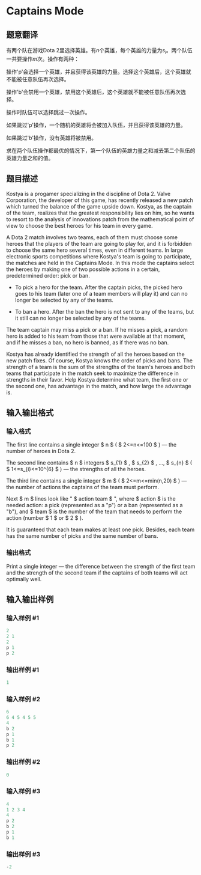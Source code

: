 # Captains Mode

## 题意翻译

有两个队在游戏Dota 2里选择英雄。有$n$个英雄，每个英雄的力量为$s_i$。两个队伍一共要操作$m$次。操作有两种：

操作'p'会选择一个英雄，并且获得该英雄的力量。选择这个英雄后，这个英雄就不能被任意队伍再次选择。

操作'b'会禁用一个英雄，禁用这个英雄后，这个英雄就不能被任意队伍再次选择。

操作时队伍可以选择跳过一次操作。

如果跳过'p'操作，一个随机的英雄将会被加入队伍，并且获得该英雄的力量。

如果跳过'b'操作，没有英雄将被禁用。

求在两个队伍操作都最优的情况下，第一个队伍的英雄力量之和减去第二个队伍的英雄力量之和的值。

## 题目描述

Kostya is a progamer specializing in the discipline of Dota 2. Valve Corporation, the developer of this game, has recently released a new patch which turned the balance of the game upside down. Kostya, as the captain of the team, realizes that the greatest responsibility lies on him, so he wants to resort to the analysis of innovations patch from the mathematical point of view to choose the best heroes for his team in every game.

A Dota 2 match involves two teams, each of them must choose some heroes that the players of the team are going to play for, and it is forbidden to choose the same hero several times, even in different teams. In large electronic sports competitions where Kostya's team is going to participate, the matches are held in the Captains Mode. In this mode the captains select the heroes by making one of two possible actions in a certain, predetermined order: pick or ban.

- To pick a hero for the team. After the captain picks, the picked hero goes to his team (later one of a team members will play it) and can no longer be selected by any of the teams.

- To ban a hero. After the ban the hero is not sent to any of the teams, but it still can no longer be selected by any of the teams.

The team captain may miss a pick or a ban. If he misses a pick, a random hero is added to his team from those that were available at that moment, and if he misses a ban, no hero is banned, as if there was no ban.

Kostya has already identified the strength of all the heroes based on the new patch fixes. Of course, Kostya knows the order of picks and bans. The strength of a team is the sum of the strengths of the team's heroes and both teams that participate in the match seek to maximize the difference in strengths in their favor. Help Kostya determine what team, the first one or the second one, has advantage in the match, and how large the advantage is.

## 输入输出格式

### 输入格式

The first line contains a single integer $ n $ ( $ 2<=n<=100 $ ) — the number of heroes in Dota 2.

The second line contains $ n $ integers $ s_{1} $ , $ s_{2} $ , ..., $ s_{n} $ ( $ 1<=s_{i}<=10^{6} $ ) — the strengths of all the heroes.

The third line contains a single integer $ m $ ( $ 2<=m<=min(n,20) $ ) — the number of actions the captains of the team must perform.

Next $ m $ lines look like " $ action team $ ", where $ action $ is the needed action: a pick (represented as a "p") or a ban (represented as a "b"), and $ team $ is the number of the team that needs to perform the action (number $ 1 $ or $ 2 $ ).

It is guaranteed that each team makes at least one pick. Besides, each team has the same number of picks and the same number of bans.

### 输出格式

Print a single integer — the difference between the strength of the first team and the strength of the second team if the captains of both teams will act optimally well.

## 输入输出样例

### 输入样例 #1

```cpp
2
2 1
2
p 1
p 2

```
### 输出样例 #1

```cpp
1

```
### 输入样例 #2

```cpp
6
6 4 5 4 5 5
4
b 2
p 1
b 1
p 2

```
### 输出样例 #2

```cpp
0

```
### 输入样例 #3

```cpp
4
1 2 3 4
4
p 2
b 2
p 1
b 1

```
### 输出样例 #3

```cpp
-2

```
